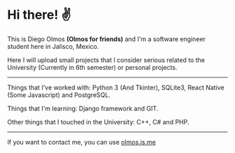 # Hi there! ✌️ 
This is Diego Olmos **(Olmos for friends)** and I'm a software engineer student here in Jalisco, Mexico.

Here I will upload small projects that I consider serious related to the University (Currently in 6th semester) or personal projects.

---

Things that I've worked with: Python 3 (And Tkinter), SQLite3, React Native (Some Javascript) and PostgreSQL.

Things that I'm learning: Django framework and GIT.

Other things that I touched in the University: C++, C# and PHP.

---
If you want to contact me, you can use [olmos.is.me](https://www.facebook.com/olmos.is.me)